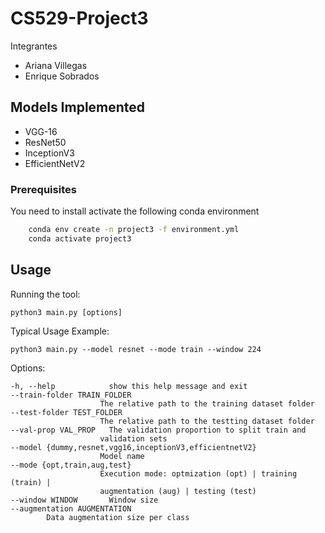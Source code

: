 # CS529-Project3

Integrantes 

- Ariana Villegas
- Enrique Sobrados


## Models Implemented

- VGG-16
- ResNet50
- InceptionV3 
- EfficientNetV2


### Prerequisites

You need to install activate the following conda environment 
```sh
	conda env create -n project3 -f environment.yml
	conda activate project3
```



## Usage ##

Running the tool:

    python3 main.py [options]

Typical Usage Example:

    python3 main.py --model resnet --mode train --window 224

Options:

	-h, --help            show this help message and exit
	--train-folder TRAIN_FOLDER
                        The relative path to the training dataset folder
	--test-folder TEST_FOLDER
                        The relative path to the testting dataset folder
	--val-prop VAL_PROP   The validation proportion to split train and
                        validation sets
  	--model {dummy,resnet,vgg16,inceptionV3,efficientnetV2}
                        Model name
  	--mode {opt,train,aug,test}
                        Execution mode: optmization (opt) | training (train) |
                        augmentation (aug) | testing (test)
  	--window WINDOW       Window size
  	--augmentation AUGMENTATION
        	Data augmentation size per class

	


